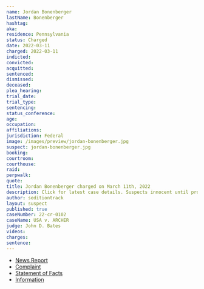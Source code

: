```yaml
---
name: Jordan Bonenberger
lastName: Bonenberger
hashtag:
aka:
residence: Pennsylvania
status: Charged
date: 2022-03-11
charged: 2022-03-11
indicted:
convicted:
acquitted:
sentenced:
dismissed:
deceased:
plea_hearing:
trial_date:
trial_type:
sentencing:
status_conference:
age:
occupation:
affiliations:
jurisdiction: Federal
image: /images/preview/jordan-bonenberger.jpg
suspect: jordan-bonenberger.jpg
booking:
courtroom:
courthouse:
raid:
perpwalk:
quote:
title: Jordan Bonenberger charged on March 11th, 2022
description: Click for latest case details. Suspects innocent until proven guilty.
author: seditiontrack
layout: suspect
published: true
caseNumber: 22-cr-0102
caseName: USA v. ARCHER
judge: John D. Bates
videos:
charges:
sentence:
---
```


- [News Report](https://triblive.com/local/regional/cranberry-man-charged-for-alleged-involvement-in-jan-6-capitol-attack/)
- [Complaint](https://www.justice.gov/usao-dc/case-multi-defendant/file/1485601/download)
- [Statement of Facts](https://www.justice.gov/usao-dc/case-multi-defendant/file/1485606/download)
- [Information](https://extremism.gwu.edu/sites/g/files/zaxdzs2191/f/Melanie%20Archer%20and%20Jordan%20Bonenberger%20Information.pdf)
